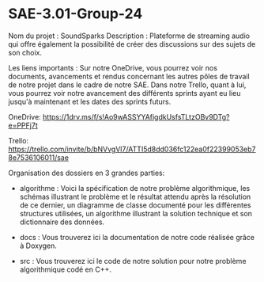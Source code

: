 # SAE-3.01-Group-24
Nom du projet : SoundSparks 
Description : Plateforme de streaming audio qui offre également la possibilité de créer des discussions sur des sujets de son choix.

Les liens importants : 
Sur notre OneDrive, vous pourrez voir nos documents, avancements et rendus concernant les autres pôles de travail de notre projet dans le cadre de notre SAE. Dans notre Trello, quant à lui, vous pourrez voir notre avancement des différents sprints ayant eu lieu jusqu'à maintenant et les dates des sprints futurs.

OneDrive:
https://1drv.ms/f/s!Ao9wASSYYAfigdkUsfsTLtzOBv9DTg?e=PPFj7t

Trello:
https://trello.com/invite/b/bNVvgVl7/ATTI5d8dd036fc122ea0f22399053eb78e7536106011/sae

Organisation des dossiers en 3 grandes parties: 

 - algorithme : Voici la spécification de notre problème algorithmique, les schémas illustrant le problème et le résultat attendu après la résolution de ce dernier, un diagramme de                       classe documenté pour les différentes structures utilisées, un algorithme illustrant la solution technique et son dictionnaire des données.

 - docs : Vous trouverez ici la documentation de notre code réalisée grâce à Doxygen.

 - src : Vous trouverez ici le code de notre solution pour notre problème algorithmique codé en C++.
